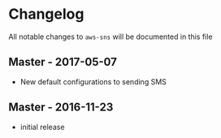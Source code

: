 # Changelog

All notable changes to `aws-sns` will be documented in this file

## Master - 2017-05-07

- New default configurations to sending SMS

## Master - 2016-11-23

- initial release